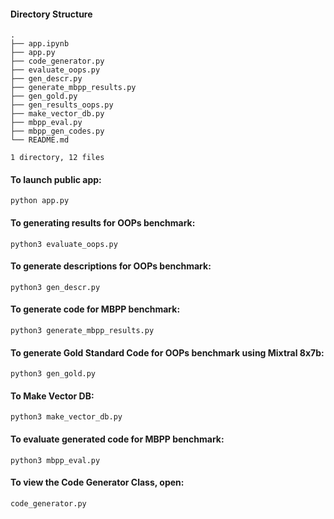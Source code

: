 

#### Directory Structure
```
.
├── app.ipynb
├── app.py
├── code_generator.py
├── evaluate_oops.py
├── gen_descr.py
├── generate_mbpp_results.py
├── gen_gold.py
├── gen_results_oops.py
├── make_vector_db.py
├── mbpp_eval.py
├── mbpp_gen_codes.py
└── README.md

1 directory, 12 files

```

#### To launch public app:
```
python app.py
```

#### To generating results for OOPs benchmark:
```
python3 evaluate_oops.py
```

#### To generate descriptions for OOPs benchmark:
```
python3 gen_descr.py
```
#### To generate code for MBPP benchmark:
```
python3 generate_mbpp_results.py
```

#### To generate Gold Standard Code for OOPs benchmark using Mixtral 8x7b:
```
python3 gen_gold.py
```

#### To Make Vector DB:
```
python3 make_vector_db.py
```
#### To evaluate generated code for MBPP benchmark:
```
python3 mbpp_eval.py
```
#### To view the Code Generator Class, open:
```
code_generator.py
```
